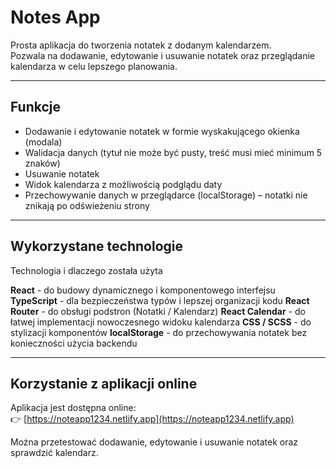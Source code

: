# Notes App 

Prosta aplikacja do tworzenia notatek z dodanym kalendarzem.  
Pozwala na dodawanie, edytowanie i usuwanie notatek oraz przeglądanie kalendarza w celu lepszego planowania.

---

## Funkcje

- Dodawanie i edytowanie notatek w formie wyskakującego okienka (modala)
- Walidacja danych (tytuł nie może być pusty, treść musi mieć minimum 5 znaków)
- Usuwanie notatek
- Widok kalendarza z możliwością podglądu daty
- Przechowywanie danych w przeglądarce (localStorage) – notatki nie znikają po odświeżeniu strony

---

## Wykorzystane technologie

Technologia i dlaczego została użyta

**React**  - do budowy dynamicznego i komponentowego interfejsu  
**TypeScript**  - dla bezpieczeństwa typów i lepszej organizacji kodu
**React Router**  - do obsługi podstron (Notatki / Kalendarz)
**React Calendar**  - do łatwej implementacji nowoczesnego widoku kalendarza 
**CSS / SCSS**  - do stylizacji komponentów
**localStorage**  - do przechowywania notatek bez konieczności użycia backendu 

---

## Korzystanie z aplikacji online

Aplikacja jest dostępna online:  
👉 [https://noteapp1234.netlify.app](https://noteapp1234.netlify.app)

Można przetestować dodawanie, edytowanie i usuwanie notatek oraz sprawdzić kalendarz.

